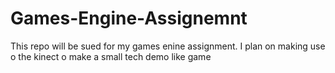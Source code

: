 Games-Engine-Assignemnt
=======================

This repo will be sued for my games enine assignment. I plan on making use o the kinect o make a small tech demo like game
